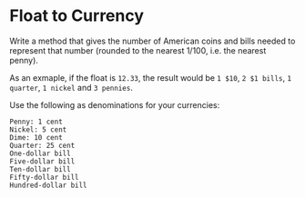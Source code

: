 Float to Currency
==================

Write a method that gives the number of American coins and bills needed to represent that number (rounded to the nearest 1/100, i.e. the nearest penny). 

As an exmaple, if the float is `12.33`, the result would be `1 $10`, `2 $1 bills`, `1 quarter`, `1 nickel` and `3 pennies`. 

Use the following as denominations for your currencies:

    Penny: 1 cent
    Nickel: 5 cent
    Dime: 10 cent
    Quarter: 25 cent
    One-dollar bill
    Five-dollar bill
    Ten-dollar bill
    Fifty-dollar bill
    Hundred-dollar bill
